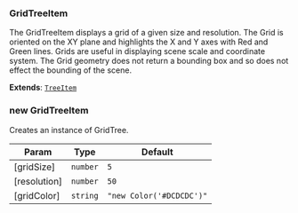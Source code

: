 <a name="GridTreeItem"></a>

### GridTreeItem 
The GridTreeItem displays a grid of a given size and resolution. The Grid is oriented on the XY plane
and highlights the X and Y axes with Red and Green lines. Grids are useful in displaying scene scale and coordinate system.
The Grid geometry does not return a bounding box and so does not effect the bounding of the scene.


**Extends**: <code>[TreeItem](api/SceneTree\TreeItem.md)</code>  
<a name="new_GridTreeItem_new"></a>

### new GridTreeItem
Creates an instance of GridTree.


| Param | Type | Default |
| --- | --- | --- |
| [gridSize] | <code>number</code> | <code>5</code> | 
| [resolution] | <code>number</code> | <code>50</code> | 
| [gridColor] | <code>string</code> | <code>&quot;new Color(&#x27;#DCDCDC&#x27;)&quot;</code> | 

